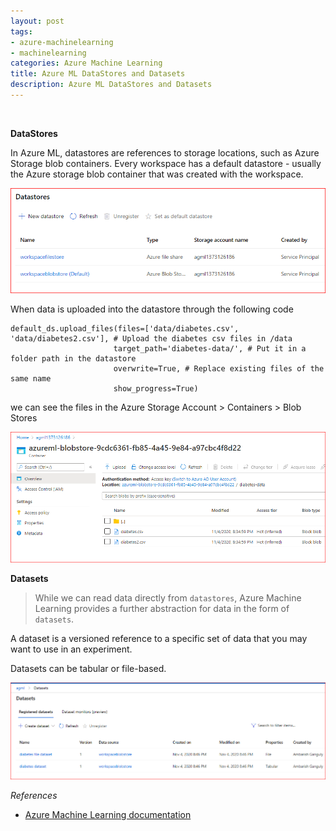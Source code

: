```yaml
---
layout: post
tags:
- azure-machinelearning
- machinelearning
categories: Azure Machine Learning
title: Azure ML DataStores and Datasets
description: Azure ML DataStores and Datasets
---
```

<br/>

**DataStores**       

In Azure ML, datastores are references to storage locations, such as Azure Storage blob containers. Every workspace has a default datastore - usually the Azure storage blob container that was created with the workspace.  

<img src="/img/AzureML/datastores.PNG">

When data is uploaded into the datastore through the following code

```
default_ds.upload_files(files=['data/diabetes.csv', 'data/diabetes2.csv'], # Upload the diabetes csv files in /data
                       target_path='diabetes-data/', # Put it in a folder path in the datastore
                       overwrite=True, # Replace existing files of the same name
                       show_progress=True)

```

we can see the files in the Azure Storage Account > Containers > Blob Stores  

<img src="/img/AzureML/uploaded-data-datastores.PNG">

<br/>

**Datasets**  

> While we can read data directly from `datastores`, Azure Machine Learning provides a further abstraction for data in the form of `datasets`.   

A dataset is a versioned reference to a specific set of data that you may want to use in an experiment.   

Datasets can be tabular or file-based.

<img src="/img/AzureML/registered-datasets.PNG">

*References*   

* [Azure Machine Learning documentation](https://docs.microsoft.com/en-in/azure/machine-learning/)